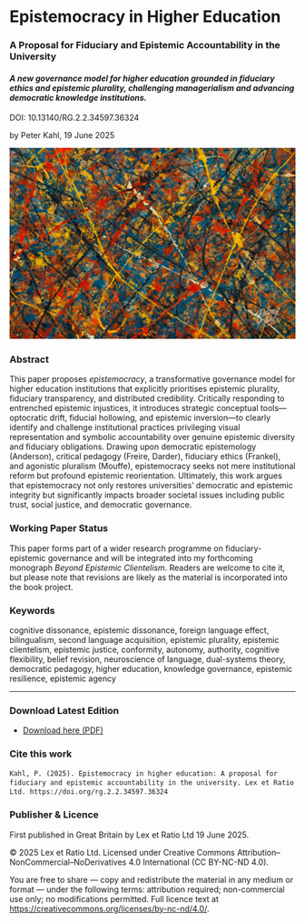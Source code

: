 # Epistemocracy in Higher Education

### A Proposal for Fiduciary and Epistemic Accountability in the University

#### _A new governance model for higher education grounded in fiduciary ethics and epistemic plurality, challenging managerialism and advancing democratic knowledge institutions._

DOI: 10.13140/RG.2.2.34597.36324

by Peter Kahl, 19 June 2025

![alt text](https://github.com/Peter-Kahl/Epistemocracy-in-Higher-Education/blob/main/abstract_illustration.jpg?raw=true)

### Abstract

This paper proposes _epistemocracy_, a transformative governance model for higher education institutions that explicitly prioritises epistemic plurality, fiduciary transparency, and distributed credibility. Critically responding to entrenched epistemic injustices, it introduces strategic conceptual tools—optocratic drift, fiducial hollowing, and epistemic inversion—to clearly identify and challenge institutional practices privileging visual representation and symbolic accountability over genuine epistemic diversity and fiduciary obligations. Drawing upon democratic epistemology (Anderson), critical pedagogy (Freire, Darder), fiduciary ethics (Frankel), and agonistic pluralism (Mouffe), epistemocracy seeks not mere institutional reform but profound epistemic reorientation. Ultimately, this work argues that epistemocracy not only restores universities’ democratic and epistemic integrity but significantly impacts broader societal issues including public trust, social justice, and democratic governance.

### Working Paper Status

This paper forms part of a wider research programme on fiduciary-epistemic governance and will be integrated into my forthcoming monograph _Beyond Epistemic Clientelism_. Readers are welcome to cite it, but please note that revisions are likely as the material is incorporated into the book project.

### Keywords

cognitive dissonance, epistemic dissonance, foreign language effect, bilingualism, second language acquisition, epistemic plurality, epistemic clientelism, epistemic justice, conformity, autonomy, authority, cognitive flexibility, belief revision, neuroscience of language, dual-systems theory, democratic pedagogy, higher education, knowledge governance, epistemic resilience, epistemic agency

---

### Download Latest Edition

- [Download here (PDF)](https://raw.githubusercontent.com/Peter-Kahl/Epistemocracy-in-Higher-Education/master/Kahl_P_Epistemocracy_in_Higher_Education_2025-06-19.pdf)

### Cite this work

```
Kahl, P. (2025). Epistemocracy in higher education: A proposal for fiduciary and epistemic accountability in the university. Lex et Ratio Ltd. https://doi.org/rg.2.2.34597.36324
```

### Publisher & Licence

First published in Great Britain by Lex et Ratio Ltd 19 June 2025.

© 2025 Lex et Ratio Ltd. Licensed under Creative Commons Attribution–NonCommercial–NoDerivatives 4.0 International (CC BY-NC-ND 4.0).

You are free to share — copy and redistribute the material in any medium or format — under the following terms: attribution required; non-commercial use only; no modifications permitted. Full licence text at <https://creativecommons.org/licenses/by-nc-nd/4.0/>.